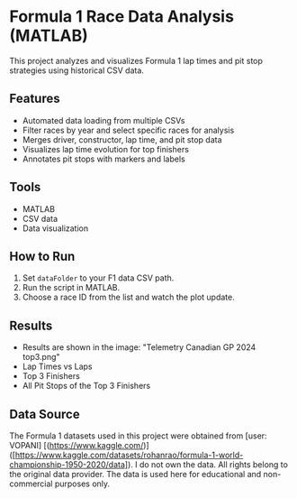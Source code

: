 # Formula 1 Race Data Analysis (MATLAB)

This project analyzes and visualizes Formula 1 lap times and pit stop strategies using historical CSV data.

## Features
- Automated data loading from multiple CSVs
- Filter races by year and select specific races for analysis
- Merges driver, constructor, lap time, and pit stop data
- Visualizes lap time evolution for top finishers
- Annotates pit stops with markers and labels

## Tools
- MATLAB
- CSV data
- Data visualization

## How to Run
1. Set `dataFolder` to your F1 data CSV path.
2. Run the script in MATLAB.
3. Choose a race ID from the list and watch the plot update.

## Results
- Results are shown in the image: "Telemetry Canadian GP 2024 top3.png"
- Lap Times vs Laps
- Top 3 Finishers
- All Pit Stops of the Top 3 Finishers

## Data Source
The Formula 1 datasets used in this project were obtained from [user: VOPANI] [(https://www.kaggle.com/)] ([https://www.kaggle.com/datasets/rohanrao/formula-1-world-championship-1950-2020/data]).
I do not own the data. All rights belong to the original data provider. The data is used here for educational and non-commercial purposes only.
